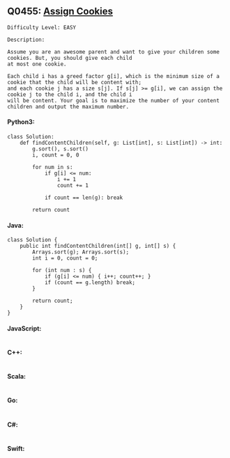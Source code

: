 ## Q0455: [Assign Cookies](https://leetcode.com/problems/assign-cookies/)

```
Difficulty Level: EASY
```

```
Description:

Assume you are an awesome parent and want to give your children some cookies. But, you should give each child
at most one cookie.

Each child i has a greed factor g[i], which is the minimum size of a cookie that the child will be content with;
and each cookie j has a size s[j]. If s[j] >= g[i], we can assign the cookie j to the child i, and the child i
will be content. Your goal is to maximize the number of your content children and output the maximum number.
```

#### Python3:

```
class Solution:
    def findContentChildren(self, g: List[int], s: List[int]) -> int:
        g.sort(), s.sort()
        i, count = 0, 0

        for num in s:
            if g[i] <= num:
                i += 1
                count += 1

            if count == len(g): break

        return count
```

#### Java:

```
class Solution {
    public int findContentChildren(int[] g, int[] s) {
        Arrays.sort(g); Arrays.sort(s);
        int i = 0, count = 0;

        for (int num : s) {
            if (g[i] <= num) { i++; count++; }
            if (count == g.length) break;
        }
            
        return count;
    }
}
```

#### JavaScript:

```

```

#### C++:

```

```

#### Scala:

```

```

#### Go:

```

```

#### C#:

```

```

#### Swift:

```

```